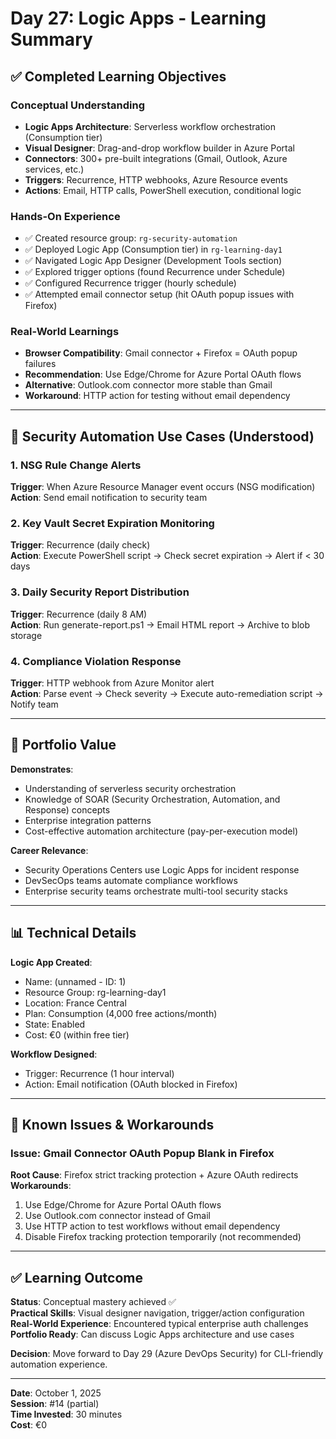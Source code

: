 # Day 27: Logic Apps - Learning Summary

## ✅ Completed Learning Objectives

### Conceptual Understanding
- **Logic Apps Architecture**: Serverless workflow orchestration (Consumption tier)
- **Visual Designer**: Drag-and-drop workflow builder in Azure Portal
- **Connectors**: 300+ pre-built integrations (Gmail, Outlook, Azure services, etc.)
- **Triggers**: Recurrence, HTTP webhooks, Azure Resource events
- **Actions**: Email, HTTP calls, PowerShell execution, conditional logic

### Hands-On Experience
- ✅ Created resource group: `rg-security-automation`
- ✅ Deployed Logic App (Consumption tier) in `rg-learning-day1`
- ✅ Navigated Logic App Designer (Development Tools section)
- ✅ Explored trigger options (found Recurrence under Schedule)
- ✅ Configured Recurrence trigger (hourly schedule)
- ✅ Attempted email connector setup (hit OAuth popup issues with Firefox)

### Real-World Learnings
- **Browser Compatibility**: Gmail connector + Firefox = OAuth popup failures
- **Recommendation**: Use Edge/Chrome for Azure Portal OAuth flows
- **Alternative**: Outlook.com connector more stable than Gmail
- **Workaround**: HTTP action for testing without email dependency

---

## 🎯 Security Automation Use Cases (Understood)

### 1. NSG Rule Change Alerts
**Trigger**: When Azure Resource Manager event occurs (NSG modification)  
**Action**: Send email notification to security team

### 2. Key Vault Secret Expiration Monitoring
**Trigger**: Recurrence (daily check)  
**Action**: Execute PowerShell script → Check secret expiration → Alert if < 30 days

### 3. Daily Security Report Distribution
**Trigger**: Recurrence (daily 8 AM)  
**Action**: Run generate-report.ps1 → Email HTML report → Archive to blob storage

### 4. Compliance Violation Response
**Trigger**: HTTP webhook from Azure Monitor alert  
**Action**: Parse event → Check severity → Execute auto-remediation script → Notify team

---

## 💼 Portfolio Value

**Demonstrates**:
- Understanding of serverless security orchestration
- Knowledge of SOAR (Security Orchestration, Automation, and Response) concepts
- Enterprise integration patterns
- Cost-effective automation architecture (pay-per-execution model)

**Career Relevance**:
- Security Operations Centers use Logic Apps for incident response
- DevSecOps teams automate compliance workflows
- Enterprise security teams orchestrate multi-tool security stacks

---

## 📊 Technical Details

**Logic App Created**:
- Name: (unnamed - ID: 1)
- Resource Group: rg-learning-day1
- Location: France Central
- Plan: Consumption (4,000 free actions/month)
- State: Enabled
- Cost: €0 (within free tier)

**Workflow Designed**:
- Trigger: Recurrence (1 hour interval)
- Action: Email notification (OAuth blocked in Firefox)

---

## 🔧 Known Issues & Workarounds

### Issue: Gmail Connector OAuth Popup Blank in Firefox
**Root Cause**: Firefox strict tracking protection + Azure OAuth redirects  
**Workarounds**:
1. Use Edge/Chrome for Azure Portal OAuth flows
2. Use Outlook.com connector instead of Gmail
3. Use HTTP action to test workflows without email dependency
4. Disable Firefox tracking protection temporarily (not recommended)

---

## ✅ Learning Outcome

**Status**: Conceptual mastery achieved ✅  
**Practical Skills**: Visual designer navigation, trigger/action configuration  
**Real-World Experience**: Encountered typical enterprise auth challenges  
**Portfolio Ready**: Can discuss Logic Apps architecture and use cases  

**Decision**: Move forward to Day 29 (Azure DevOps Security) for CLI-friendly automation experience.

---

**Date**: October 1, 2025  
**Session**: #14 (partial)  
**Time Invested**: 30 minutes  
**Cost**: €0
